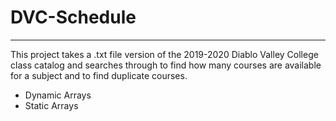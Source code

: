 # DVC-Schedule
-----------------------------------

This project takes a .txt file version of the 2019-2020 Diablo Valley College class catalog and searches through to find how many courses are available for a subject and to find duplicate courses.


- Dynamic Arrays
- Static Arrays
